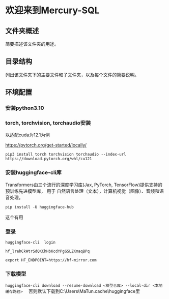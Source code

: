 # 欢迎来到Mercury-SQL

## 文件夹概述

简要描述该文件夹的用途。

## 目录结构

列出该文件夹下的主要文件和子文件夹，以及每个文件的简要说明。

## 环境配置

### 安装python3.10

### torch, torchvision, torchaudio安装

以适配cuda为12.1为例

https://pytorch.org/get-started/locally/

```pip3 install torch torchvision torchaudio --index-url https://download.pytorch.org/whl/cu121```

### 安装huggingface-cli库

Transformers由三个流行的深度学习库(Jax, PyTorch, TensorFlow)提供支持的预训练先进模型库， 用于
自然语言处理（文本），计算机视觉（图像）、音频和语音处理。

`pip install -U huggingface-hub `

这个有用

### 登录

`huggingface-cli  login`

`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`

`export HF_ENDPOINT=https://hf-mirror.com`

### 下载模型

`huggingface-cli download --resume-download <模型仓库> --local-dir <本地缓存路径>  `
否则默认下载到C:\Users\MaTun\.cache\huggingface里